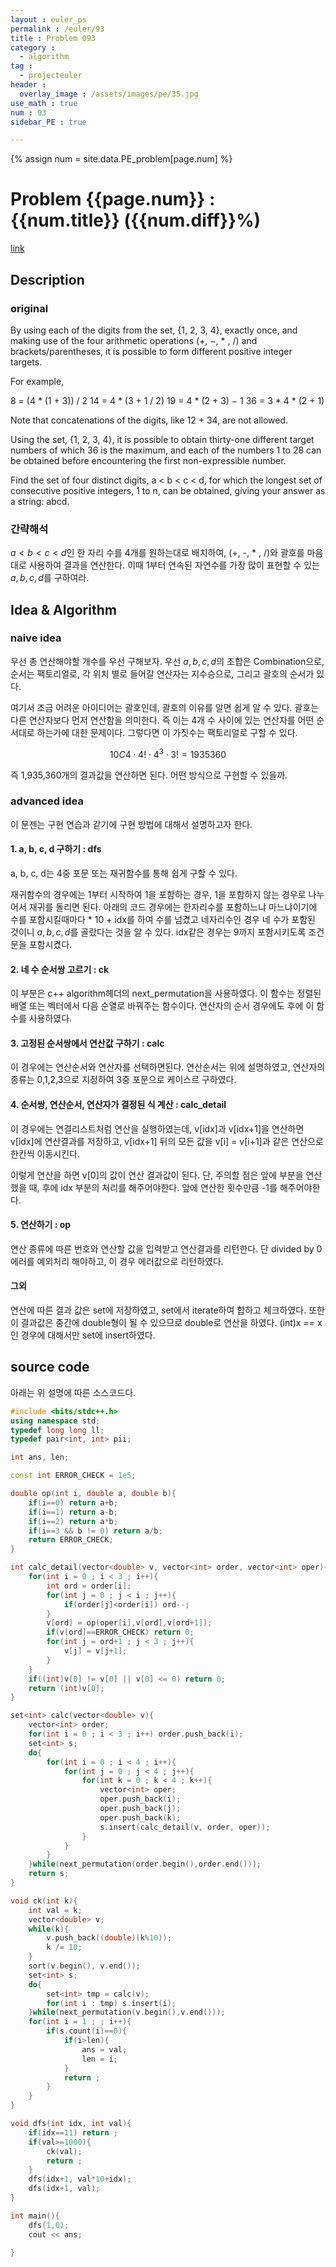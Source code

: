 ```yaml
---
layout : euler_ps
permalink : /euler/93
title : Problem 093
category :
  - algorithm
tag :
  - projecteuler
header :
  overlay_image : /assets/images/pe/35.jpg
use_math : true
num : 93
sidebar_PE : true

---
```


{% assign num = site.data.PE_problem[page.num] %}

<h1> Problem {{page.num}} : {{num.title}} ({{num.diff}}%) </h1>

<a href = "https://projecteuler.net/problem={{page.num}}">link</a>

## Description

### original


By using each of the digits from the set, {1, 2, 3, 4}, exactly once, and making use of the four arithmetic operations (+, −, * , /) and brackets/parentheses, it is possible to form different positive integer targets.

For example,

8 = (4 * (1 + 3)) / 2
14 = 4 * (3 + 1 / 2)
19 = 4 * (2 + 3) − 1
36 = 3 * 4 * (2 + 1)

Note that concatenations of the digits, like 12 + 34, are not allowed.

Using the set, {1, 2, 3, 4}, it is possible to obtain thirty-one different target numbers of which 36 is the maximum, and each of the numbers 1 to 28 can be obtained before encountering the first non-expressible number.

Find the set of four distinct digits, a < b < c < d, for which the longest set of consecutive positive integers, 1 to n, can be obtained, giving your answer as a string: abcd.

### 간략해석

$a < b < c < d$인 한 자리 수를 4개를 원하는대로 배치하여, (+, -, * , /)와 괄호를 마음대로 사용하여 결과을 연산한다. 이때 1부터 연속된 자연수를 가장 많이 표현할 수 있는 $a, b, c, d$를 구하여라.

## Idea & Algorithm

### naive idea

우선 총 연산해야할 개수를 우선 구해보자. 우선 $a,b,c,d$의 조합은 Combination으로, 순서는 팩토리얼로, 각 위치 별로 들어갈 연산자는 지수승으로, 그리고 괄호의 순서가 있다.

여기서 조금 어려운 아이디어는 괄호인데, 괄호의 이유를 알면 쉽게 알 수 있다. 괄호는 다른 연산자보다 먼저 연산함을 의미한다. 즉 이는 4개 수 사이에 있는 연산자를 어떤 순서대로 하는가에 대한 문제이다. 그렇다면 이 가짓수는 팩토리얼로 구할 수 있다.

$$10C4 \cdot 4! \cdot 4^3 \cdot 3! = 1935360$$

즉 1,935,360개의 결과값을 연산하면 된다. 어떤 방식으로 구현할 수 있을까.

### advanced idea

이 문젠는 구현 연습과 같기에 구현 방법에 대해서 설명하고자 한다.

#### 1. a, b, c, d 구하기 : dfs

a, b, c, d는 4중 포문 또는 재귀함수를 통해 쉽게 구할 수 있다.

재귀함수의 경우에는 1부터 시작하여 1을 포함하는 경우, 1을 포함하지 않는 경우로 나누어서 재귀를 돌리면 된다.
아래의 코드 경우에는 한자리수를 포함하느냐 마느냐이기에 수를 포함시킬때마다 * 10 + idx를 하여 수를 넘겼고 네자리수인 경우 네 수가 포함된 것이니 $a,b,c,d$를 골랐다는 것을 알 수 있다. idx같은 경우는 9까지 포함시키도록 조건문을 포함시켰다.

#### 2. 네 수 순서쌍 고르기 : ck

이 부분은 c++ algorithm헤더의 next_permutation을 사용하였다. 이 함수는 정렬된 배열 또는 벡터에서 다음 순열로 바꿔주는 함수이다. 연산자의 순서 경우에도 후에 이 함수를 사용하였다.

#### 3. 고정된 순서쌍에서 연산값 구하기 : calc

이 경우에는 연산순서와 연산자를 선택하면된다. 연산순서는 위에 설명하였고, 연산자의 종류는 0,1,2,3으로 지정하여 3중 포문으로 케이스르 구하였다.

#### 4. 순서쌍, 연산순서, 연산자가 결정된 식 계산 : calc_detail

이 경우에는 연결리스트처럼 연산을 실행하였는데, v[idx]과 v[idx+1]을 연산하면 v[idx]에 연산결과를 저장하고,  v[idx+1] 뒤의 모든 값을 v[i] = v[i+1]과 같은 연산으로 한칸씩 이동시킨다.

이렇게 연산을 하면 v[0]의 값이 연산 결과값이 된다. 단, 주의할 점은 앞에 부분을 연산했을 때, 후에 idx 부분의 처리를 해주어야한다. 앞에 연산한 횟수만큼 -1를 해주어야한다.

#### 5. 연산하기 : op

연산 종류에 따른 번호와 연산할 값을 입력받고 연산결과를 리턴한다. 단 divided by 0에러를 예외처리 해야하고, 이 경우 에러값으로 리턴하였다.

#### 그외

연산에 따른 결과 값은 set에 저장하였고, set에서 iterate하여 합하고 체크하였다. 또한 이 결과값은 중간에 double형이 될 수 있으므로 double로 연산을 하였다. (int)x == x인 경우에 대해서만 set에 insert하였다.

## source code

아래는 위 설명에 따른 소스코드다.

``` cpp
#include <bits/stdc++.h>
using namespace std;
typedef long long ll;
typedef pair<int, int> pii;

int ans, len;

const int ERROR_CHECK = 1e5;

double op(int i, double a, double b){
    if(i==0) return a+b;
    if(i==1) return a-b;
    if(i==2) return a*b;
    if(i==3 && b != 0) return a/b;
    return ERROR_CHECK;
}

int calc_detail(vector<double> v, vector<int> order, vector<int> oper){
    for(int i = 0 ; i < 3 ; i++){
        int ord = order[i];
        for(int j = 0 ; j < i ; j++){
            if(order[j]<order[i]) ord--;
        }
        v[ord] = op(oper[i],v[ord],v[ord+1]);
        if(v[ord]==ERROR_CHECK) return 0;
        for(int j = ord+1 ; j < 3 ; j++){
            v[j] = v[j+1];
        }
    }
    if((int)v[0] != v[0] || v[0] <= 0) return 0;
    return (int)v[0];
}

set<int> calc(vector<double> v){
    vector<int> order;
    for(int i = 0 ; i < 3 ; i++) order.push_back(i);
    set<int> s;
    do{
        for(int i = 0 ; i < 4 ; i++){
            for(int j = 0 ; j < 4 ; j++){
                for(int k = 0 ; k < 4 ; k++){
                    vector<int> oper;
                    oper.push_back(i);
                    oper.push_back(j);
                    oper.push_back(k);
                    s.insert(calc_detail(v, order, oper));
                }
            }
        }
    }while(next_permutation(order.begin(),order.end()));
    return s;
}

void ck(int k){
    int val = k;
    vector<double> v;
    while(k){
        v.push_back((double)(k%10));
        k /= 10;
    }
    sort(v.begin(), v.end());
    set<int> s;
    do{
        set<int> tmp = calc(v);
        for(int i : tmp) s.insert(i);
    }while(next_permutation(v.begin(),v.end()));
    for(int i = 1 ; ; i++){
        if(s.count(i)==0){
            if(i>len){
                ans = val;
                len = i;
            }
            return ;
        }
    }
}

void dfs(int idx, int val){
    if(idx==11) return ;
    if(val>=1000){
        ck(val);
        return ;
    }
    dfs(idx+1, val*10+idx);
    dfs(idx+1, val);
}

int main(){
    dfs(1,0);
    cout << ans;

}
```
